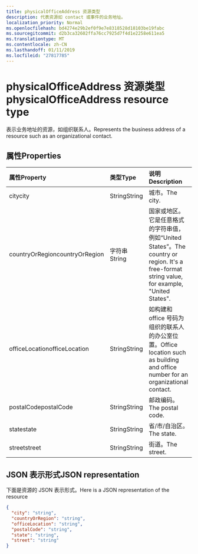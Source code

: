 ```yaml
---
title: physicalOfficeAddress 资源类型
description: 代表资源如 contact 或事件的业务地址。
localization_priority: Normal
ms.openlocfilehash: bd4274e29b2ef0f9e7e8318528d18103be19fabc
ms.sourcegitcommit: d2b3ca32602ffa76cc7925d7f4d1e2258e611ea5
ms.translationtype: MT
ms.contentlocale: zh-CN
ms.lasthandoff: 01/11/2019
ms.locfileid: "27817785"
---
```

# <a name="physicalofficeaddress-resource-type"></a><span data-ttu-id="e1eb1-103">physicalOfficeAddress 资源类型</span><span class="sxs-lookup"><span data-stu-id="e1eb1-103">physicalOfficeAddress resource type</span></span>

<span data-ttu-id="e1eb1-104">表示业务地址的资源，如组织联系人。</span><span class="sxs-lookup"><span data-stu-id="e1eb1-104">Represents the business address of a resource such as an organizational contact.</span></span>

## <a name="properties"></a><span data-ttu-id="e1eb1-105">属性</span><span class="sxs-lookup"><span data-stu-id="e1eb1-105">Properties</span></span>

| <span data-ttu-id="e1eb1-106">属性</span><span class="sxs-lookup"><span data-stu-id="e1eb1-106">Property</span></span>     | <span data-ttu-id="e1eb1-107">类型</span><span class="sxs-lookup"><span data-stu-id="e1eb1-107">Type</span></span>   |<span data-ttu-id="e1eb1-108">说明</span><span class="sxs-lookup"><span data-stu-id="e1eb1-108">Description</span></span>|
|:---------------|:--------|:----------|
|<span data-ttu-id="e1eb1-109">city</span><span class="sxs-lookup"><span data-stu-id="e1eb1-109">city</span></span>|<span data-ttu-id="e1eb1-110">String</span><span class="sxs-lookup"><span data-stu-id="e1eb1-110">String</span></span>|<span data-ttu-id="e1eb1-111">城市。</span><span class="sxs-lookup"><span data-stu-id="e1eb1-111">The city.</span></span>|
|<span data-ttu-id="e1eb1-112">countryOrRegion</span><span class="sxs-lookup"><span data-stu-id="e1eb1-112">countryOrRegion</span></span>|<span data-ttu-id="e1eb1-113">字符串</span><span class="sxs-lookup"><span data-stu-id="e1eb1-113">String</span></span>|<span data-ttu-id="e1eb1-p101">国家或地区。它是任意格式的字符串值，例如“United States”。</span><span class="sxs-lookup"><span data-stu-id="e1eb1-p101">The country or region. It's a free-format string value, for example, "United States".</span></span>|
|<span data-ttu-id="e1eb1-116">officeLocation</span><span class="sxs-lookup"><span data-stu-id="e1eb1-116">officeLocation</span></span>  | <span data-ttu-id="e1eb1-117">String</span><span class="sxs-lookup"><span data-stu-id="e1eb1-117">String</span></span> | <span data-ttu-id="e1eb1-118">如构建和 office 号码为组织的联系人的办公室位置。</span><span class="sxs-lookup"><span data-stu-id="e1eb1-118">Office location such as building and office number for an organizational contact.</span></span>  |
|<span data-ttu-id="e1eb1-119">postalCode</span><span class="sxs-lookup"><span data-stu-id="e1eb1-119">postalCode</span></span>|<span data-ttu-id="e1eb1-120">String</span><span class="sxs-lookup"><span data-stu-id="e1eb1-120">String</span></span>|<span data-ttu-id="e1eb1-121">邮政编码。</span><span class="sxs-lookup"><span data-stu-id="e1eb1-121">The postal code.</span></span>|
|<span data-ttu-id="e1eb1-122">state</span><span class="sxs-lookup"><span data-stu-id="e1eb1-122">state</span></span>|<span data-ttu-id="e1eb1-123">String</span><span class="sxs-lookup"><span data-stu-id="e1eb1-123">String</span></span>|<span data-ttu-id="e1eb1-124">省/市/自治区。</span><span class="sxs-lookup"><span data-stu-id="e1eb1-124">The state.</span></span>|
|<span data-ttu-id="e1eb1-125">street</span><span class="sxs-lookup"><span data-stu-id="e1eb1-125">street</span></span>|<span data-ttu-id="e1eb1-126">String</span><span class="sxs-lookup"><span data-stu-id="e1eb1-126">String</span></span>|<span data-ttu-id="e1eb1-127">街道。</span><span class="sxs-lookup"><span data-stu-id="e1eb1-127">The street.</span></span>|

## <a name="json-representation"></a><span data-ttu-id="e1eb1-128">JSON 表示形式</span><span class="sxs-lookup"><span data-stu-id="e1eb1-128">JSON representation</span></span>

<span data-ttu-id="e1eb1-129">下面是资源的 JSON 表示形式。</span><span class="sxs-lookup"><span data-stu-id="e1eb1-129">Here is a JSON representation of the resource</span></span>

<!-- {
  "blockType": "resource",
  "optionalProperties": [

  ],
  "@odata.type": "microsoft.graph.physicalOfficeAddress"
}-->

```json
{
  "city": "string",
  "countryOrRegion": "string",
  "officeLocation": "string",
  "postalCode": "string",
  "state": "string",
  "street": "string"
}

```

<!-- uuid: 8fcb5dbc-d5aa-4681-8e31-b001d5168d79
2015-10-25 14:57:30 UTC -->
<!-- {
  "type": "#page.annotation",
  "description": "physicalOfficeAddress resource",
  "keywords": "",
  "section": "documentation",
  "tocPath": ""
}-->
